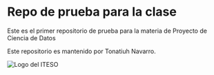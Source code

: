 # Repo de prueba para la clase

Este es el primer repositorio de prueba para la materia de Proyecto de Ciencia de Datos

Este repositorio es mantenido por Tonatiuh Navarro.

![Logo del ITESO]([http://cimtrajalisco.org/iteso/](https://upload.wikimedia.org/wikipedia/commons/d/db/Logo_ITESO_normal.jpg))
